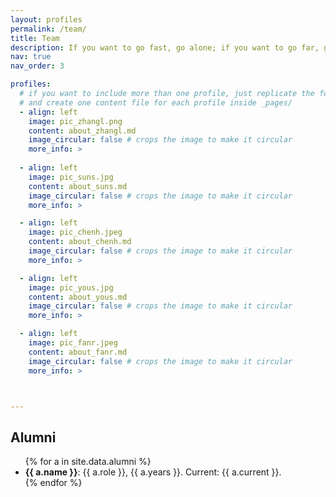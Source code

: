 ```yaml
---
layout: profiles
permalink: /team/
title: Team
description: If you want to go fast, go alone; if you want to go far, go together.
nav: true
nav_order: 3

profiles:
  # if you want to include more than one profile, just replicate the following block
  # and create one content file for each profile inside _pages/
  - align: left
    image: pic_zhangl.png
    content: about_zhangl.md
    image_circular: false # crops the image to make it circular
    more_info: >
    
  - align: left
    image: pic_suns.jpg
    content: about_suns.md
    image_circular: false # crops the image to make it circular
    more_info: >

  - align: left
    image: pic_chenh.jpeg
    content: about_chenh.md
    image_circular: false # crops the image to make it circular
    more_info: >

  - align: left
    image: pic_yous.jpg
    content: about_yous.md
    image_circular: false # crops the image to make it circular
    more_info: >

  - align: left
    image: pic_fanr.jpeg
    content: about_fanr.md
    image_circular: false # crops the image to make it circular
    more_info: >



---
```


## Alumni

<ul class="alumni-list">
{% for a in site.data.alumni %}
  <li>
    <strong>{{ a.name }}</strong>: {{ a.role }}, {{ a.years }}. Current: {{ a.current }}.
  </li>
{% endfor %}
</ul>
